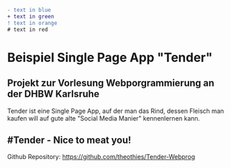 ```diff
- text in blue
+ text in green
! text in orange
# text in red
```

Beispiel Single Page App "Tender"
===============================
Projekt zur Vorlesung Webporgrammierung an der DHBW Karlsruhe
----------------
Tender ist eine Single Page App, auf der man das Rind, dessen Fleisch man kaufen
will auf gute alte "Social Media Manier" kennenlernen kann.

#Tender - Nice to meat you!
----------------
Github Repository: https://github.com/theothies/Tender-Webprog

